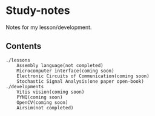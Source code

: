 # Study-notes
Notes for my lesson/development.

## Contents
```
./lessons
    Assembly language(not completed)
    Microcomputer interface(coming soon)
    Electronic Circuits of Communication(coming soon)
    Stochastic Signal Analysis(one paper open-book)
./developments
    Vitis vision(coming soon)
    PYNQ(coming soon)
    OpenCV(coming soon)
    Airsim(not completed)
```

